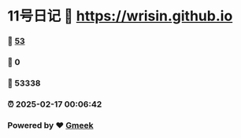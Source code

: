 # 11号日记 :link: https://wrisin.github.io 
### :page_facing_up: [53](https://wrisin.github.io/tag.html) 
### :speech_balloon: 0 
### :hibiscus: 53338 
### :alarm_clock: 2025-02-17 00:06:42 
### Powered by :heart: [Gmeek](https://github.com/Meekdai/Gmeek)
